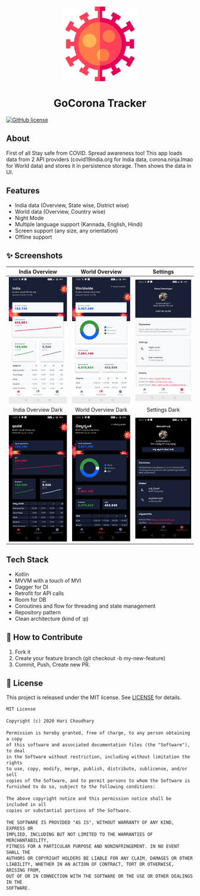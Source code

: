 <p align="center">
    <a>
    <img src="app/src/main/res/drawable/covid2.webp" width="200" height="200"/>
    </a>
    <h1 align="center">GoCorona Tracker</h1>
</p>

[![GitHub license](https://img.shields.io/badge/License-MIT-blue.svg)](LICENSE)

## About
First of all Stay safe from COVID. Spread awareness too!
This app loads data from 2 API providers (covid19india.org for India data, corona.ninja.lmao for World data) and stores it in persistence storage. Then shows the data in UI.

## Features
- India data (Overview, State wise, District wise)
- World data (Overview, Country wise)
- Night Mode
- Multiple language support (Kannada, English, Hindi)
- Screen support (any size, any orientation)
- Offline support

## ✨ Screenshots
| India Overview | World Overview | Settings |
|:-:|:-:|:-:|
| ![Fist](media/screen_1.jpg?raw=true) | ![3](media/screen_2.jpg?raw=true) | ![3](media/screen_3.jpg?raw=true) |
| India Overview Dark | World Overview Dark |  Settings Dark |
| ![4](media/screen_dark_1.jpg?raw=true) | ![5](media/screen_dark_2.jpg?raw=true) | ![6](media/screen_dark_3.jpg?raw=true) |

## Tech Stack
- Kotlin
- MVVM with a touch of MVI
- Dagger for DI
- Retrofit for API calls
- Room for DB
- Coroutines and flow for threading and state management
- Repository pattern
- Clean architecture (kind of :p)

## 🤝 How to Contribute
1.  Fork it
2.  Create your feature branch (git checkout -b my-new-feature)
3.  Commit, Push, Create new PR.

## 📝 License
This project is released under the MIT license.
See [LICENSE](./LICENSE) for details.

```
MIT License

Copyright (c) 2020 Hari Choudhary

Permission is hereby granted, free of charge, to any person obtaining a copy
of this software and associated documentation files (the "Software"), to deal
in the Software without restriction, including without limitation the rights
to use, copy, modify, merge, publish, distribute, sublicense, and/or sell
copies of the Software, and to permit persons to whom the Software is
furnished to do so, subject to the following conditions:

The above copyright notice and this permission notice shall be included in all
copies or substantial portions of the Software.

THE SOFTWARE IS PROVIDED "AS IS", WITHOUT WARRANTY OF ANY KIND, EXPRESS OR
IMPLIED, INCLUDING BUT NOT LIMITED TO THE WARRANTIES OF MERCHANTABILITY,
FITNESS FOR A PARTICULAR PURPOSE AND NONINFRINGEMENT. IN NO EVENT SHALL THE
AUTHORS OR COPYRIGHT HOLDERS BE LIABLE FOR ANY CLAIM, DAMAGES OR OTHER
LIABILITY, WHETHER IN AN ACTION OF CONTRACT, TORT OR OTHERWISE, ARISING FROM,
OUT OF OR IN CONNECTION WITH THE SOFTWARE OR THE USE OR OTHER DEALINGS IN THE
SOFTWARE.
```
